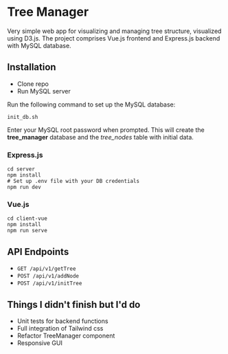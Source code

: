 # Tree Manager

Very simple web app for visualizing and managing tree structure, visualized using D3.js. The project comprises Vue.js frontend and Express.js backend with MySQL database.

## Installation

- Clone repo
- Run MySQL server

Run the following command to set up the MySQL database:

`init_db.sh`

Enter your MySQL root password when prompted. This will create the **tree_manager** database and the _tree_nodes_ table with initial data.

### Express.js

```
cd server
npm install
# Set up .env file with your DB credentials
npm run dev
```

### Vue.js

```
cd client-vue
npm install
npm run serve
```

## API Endpoints

- `GET /api/v1/getTree`
- `POST /api/v1/addNode`
- `POST /api/v1/initTree`

## Things I didn't finish but I'd do
- Unit tests for backend functions
- Full integration of Tailwind css
- Refactor TreeManager component
- Responsive GUI
